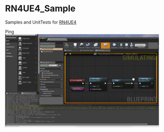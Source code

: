# RN4UE4_Sample
Samples and UnitTests for [RN4UE4](https://github.com/yujen/RN4UE4)

Ping
![Alt text](/Doc/images/img_sample_ping.png)
